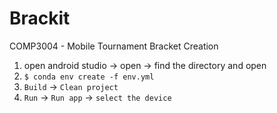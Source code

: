 # Brackit
COMP3004 - Mobile Tournament Bracket Creation

1. open android studio -> open -> find the directory and open
2. `$ conda env create -f env.yml`
3. `Build` -> `Clean project` 
4. `Run` -> `Run app` -> `select the device`
